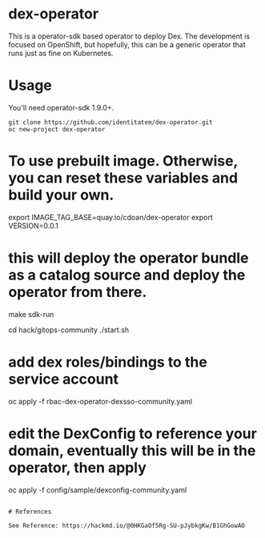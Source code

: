 # dex-operator

This is a operator-sdk based operator to deploy Dex. The development is focused on OpenShift, but hopefully, this can be a generic operator that runs just as fine on Kubernetes.

# Usage

You'll need operator-sdk 1.9.0+.

```
git clone https://github.com/identitatem/dex-operator.git
oc new-project dex-operator
```

# To use prebuilt image. Otherwise, you can reset these variables and build your own.
export IMAGE_TAG_BASE=quay.io/cdoan/dex-operator
export VERSION=0.0.1

# this will deploy the operator bundle as a catalog source and deploy the operator from there.
make sdk-run

cd hack/gitops-community
./start.sh

# add dex roles/bindings to the service account
oc apply -f rbac-dex-operator-dexsso-community.yaml

# edit the DexConfig to reference your domain, eventually this will be in the operator, then apply
oc apply -f config/sample/dexconfig-community.yaml
```

# References

See Reference: https://hackmd.io/@0HKGaOf5Rg-SU-pJybkgKw/B1GhGowAO
